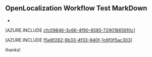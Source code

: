 ## OpenLocalization Workflow Test MarkDown
* 

[AZURE.INCLUDE [cfc09846-3c66-4f90-8585-729018656f0c](calleeMd1.md)]



[AZURE.INCLUDE [f5e6f282-9b33-4f33-840f-1c6f0f5ac303](calleeMd2.md)]

 
thanks!
